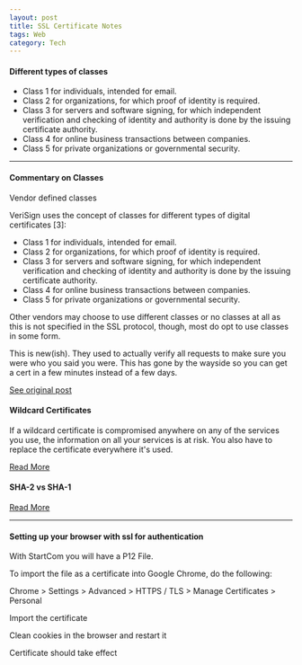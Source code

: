 ```yaml
---
layout: post
title: SSL Certificate Notes
tags: Web
category: Tech
---
```

#### Different types of classes ####

- Class 1 for individuals, intended for email.  
- Class 2 for organizations, for which proof of identity is required.  
- Class 3 for servers and software signing, for which independent verification and checking of identity and authority is done by the issuing certificate authority.  
- Class 4 for online business transactions between companies.  
- Class 5 for private organizations or governmental security.  

--------------------------------------------------------------------------------------------------

#### Commentary on Classes ####

Vendor defined classes

VeriSign uses the concept of classes for different types of digital certificates [3]:  

- Class 1 for individuals, intended for email. 
- Class 2 for organizations, for which proof of identity is required.  
- Class 3 for servers and software signing, for which independent verification and checking of identity and authority is done by the issuing certificate authority.  
- Class 4 for online business transactions between companies.  
- Class 5 for private organizations or governmental security.  

Other vendors may choose to use different classes or no classes at all as this is not specified in the SSL protocol, though, most do opt to use classes in some form.  

This is new(ish). They used to actually verify all requests to make sure you were who you said you were. This has gone by the wayside so you can get a cert in a few minutes instead of a few days.

[See original post](http://serverfault.com/questions/365846/ssl-certificate-class-2-vs-class-3-vs-class-4)  

#### Wildcard Certificates ####

If a wildcard certificate is compromised anywhere on any of the services you use, the information on all your services is at risk. You also have to replace the certificate everywhere it's used.

[Read More](https://en.wikipedia.org/wiki/Wildcard_certificate)  

#### SHA-2 vs SHA-1 ####

[Read More](https://support.dnsimple.com/articles/sha-2-ssl-certificates/#sha-2-ssl-certificate-compatibility)  

--------------------------------------------------------------------------------------------------

#### Setting up your browser with ssl for authentication ####

With StartCom you will have a P12 File.

To import the file as a certificate into Google Chrome, do the following:  

Chrome > Settings > Advanced > HTTPS / TLS > Manage Certificates > Personal  

Import the certificate  

Clean cookies in the browser and restart it

Certificate should take effect  
